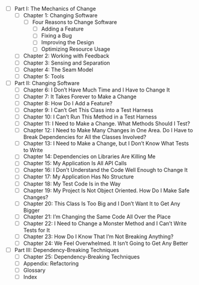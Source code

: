 - [ ] Part I: The Mechanics of Change
	- [ ] Chapter 1: Changing Software
		- [ ] Four Reasons to Change Software
			- [ ] Adding a Feature
			- [ ] Fixing a Bug
			- [ ] Improving the Design
			- [ ] Optimizing Resource Usage
	- [ ] Chapter 2: Working with Feedback
	- [ ] Chapter 3: Sensing and Separation
	- [ ] Chapter 4: The Seam Model
	- [ ] Chapter 5: Tools
- [ ] Part II: Changing Software
	- [ ] Chapter 6: I Don’t Have Much Time and I Have to Change It
	- [ ] Chapter 7: It Takes Forever to Make a Change
	- [ ] Chapter 8: How Do I Add a Feature?
	- [ ] Chapter 9: I Can’t Get This Class into a Test Harness
	- [ ] Chapter 10: I Can’t Run This Method in a Test Harness
	- [ ] Chapter 11: I Need to Make a Change. What Methods Should I Test?
	- [ ] Chapter 12: I Need to Make Many Changes in One Area. Do I Have to Break Dependencies for All the Classes Involved?
	- [ ] Chapter 13: I Need to Make a Change, but I Don’t Know What Tests to Write
	- [ ] Chapter 14: Dependencies on Libraries Are Killing Me
	- [ ] Chapter 15: My Application Is All API Calls
	- [ ] Chapter 16: I Don’t Understand the Code Well Enough to Change It
	- [ ] Chapter 17: My Application Has No Structure
	- [ ] Chapter 18: My Test Code Is in the Way
	- [ ] Chapter 19: My Project Is Not Object Oriented. How Do I Make Safe Changes?
	- [ ] Chapter 20: This Class Is Too Big and I Don’t Want It to Get Any Bigger
	- [ ] Chapter 21: I’m Changing the Same Code All Over the Place
	- [ ] Chapter 22: I Need to Change a Monster Method and I Can’t Write Tests for It
	- [ ] Chapter 23: How Do I Know That I’m Not Breaking Anything?
	- [ ] Chapter 24: We Feel Overwhelmed. It Isn’t Going to Get Any Better
- [ ] Part III: Dependency-Breaking Techniques
	- [ ] Chapter 25: Dependency-Breaking Techniques
	- [ ] Appendix: Refactoring
	- [ ] Glossary
	- [ ] Index
